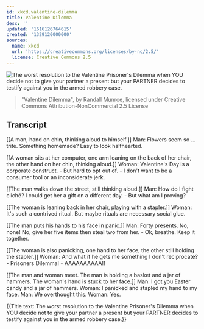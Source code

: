 ```yaml
---
id: xkcd.valentine-dilemma
title: Valentine Dilemma
desc: ''
updated: '1616126764615'
created: '1329120000000'
sources:
  name: xkcd
  url: 'https://creativecommons.org/licenses/by-nc/2.5/'
  license: Creative Commons 2.5
---
```

![The worst resolution to the Valentine Prisoner's Dilemma when YOU decide not to give your partner a present but your PARTNER decides to testify against you in the armed robbery case.](https://imgs.xkcd.com/comics/valentine_dilemma.png)
> "Valentine Dilemma", by Randall Munroe, licensed under Creative Commons Attribution-NonCommercial 2.5 License

## Transcript
[[A man, hand on chin, thinking aloud to himself.]]
Man: Flowers seem so ... trite. Something homemade? Easy to look halfhearted.

[[A woman sits at her computer, one arm leaning on the back of her chair, the other hand on her chin, thinking aloud.]]
Woman: Valentine's Day is a corporate construct. - But hard to opt out of. - I don't want to be a consumer tool 
or
 an inconsiderate jerk.

[[The man walks down the street, still thinking aloud.]]
Man: How do I fight cliché? I could get her a gift on a 
different
 day. - But what am I proving? 

[[The woman is leaning back in her chair, playing with a stapler.]]
Woman: It's such a contrived ritual. But maybe rituals are necessary social glue.

[[The man puts his hands to his face in panic.]]
Man: Forty presents. No, 
none!
 No, give her five items then steal two from her. - Ok, breathe. Keep it together.

[[The woman is also panicking, one hand to her face, the other still holding the stapler.]]
Woman: And what if he gets me something I don't reciprocate? - Prisoners Dilemma! - AAAAAAAAAA!!

[[The man and woman meet. The man is holding a basket and a jar of hammers. The woman's hand is stuck to her face.]]
Man: I got you Easter candy and a jar of hammers.
Woman: I panicked and stapled my hand to my face.
Man: We overthought this.
Woman: Yes.

{{Title text: The worst resolution to the Valentine Prisoner's Dilemma when YOU decide not to give your partner a present but your PARTNER decides to testify against you in the armed robbery case.}}
